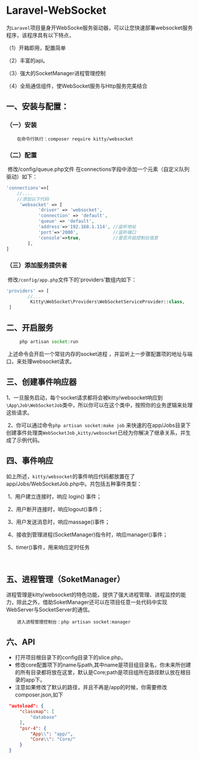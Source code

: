 # Laravel-WebSocket  
为`Laravel`项目量身开WebSocke服务驱动器，可以让您快速部署websocket服务程序，该程序具有以下特点，

（1）开箱即用，配置简单

（2）丰富的api。

（3）强大的SocketManager进程管理控制

（4）全局通信组件，使WebSocket服务与Http服务完美结合

## 一、安装与配置： 

### （一）安装

```composer
    在命令行执行：composer require kitty/websocket
```

### （二）配置

​	修改/config/queue.php文件 在connections字段中添加一个元素（自定义队列驱动）如下：

```php
'connections'=>[
  	//....
    //添加以下代码
  	 'websocket' => [
            'driver' => 'websocket',
            'connection' => 'default',
            'queue' => 'default',
            'address'=>'192.168.1.114', //监听地址
            'port'=>'2000',        		//监听端口
            'console'=>true,			//是否开启控制台信息
        ],
]
```

### （三）添加服务提供者

​	修改``/config/app.php``文件下的'providers'数组内如下：

```php
'providers' => [
  		//...
         Kitty\WebSocket\Providers\WebSocketServiceProvider::class,
 ]
```



## 二、开启服务

```php
     php artisan socket:run
```

​	上述命令会开启一个常驻内存的socket进程 ，并监听上一步骤配置项的地址与端口，来处理websocket请求。



## 三、创建事件响应器

​	1、一旦服务启动，每个socket请求都将会被kitty/websocket响应到`\App\Job\WebSocketJob`类中，所以你可以在这个类中，按照你的业务逻辑来处理这些请求。

​	2、你可以通过命令`php artisan socket:make job` 来快速的在app/Jobs目录下创建事件处理类`WebSocketJob` ,`kitty/websocket`已经为你解决了继承关系，并生成了示例代码。



## 四、事件响应

​	如上所述，`kitty/websocket`的事件响应代码都放置在了app/Jobs/WebSocketJob.php中。共包括五种事件类型：

​	1、用户建立连接时，响应  login() 事件；

​	2、用户断开连接时，响应logout()事件；

​	3、用户发送消息时，响应massage()事件；

​	4、接收到管理进程(SocketManager)指令时，响应manager()事件；

​	5、timer()事件，用来响应定时任务

​	

## 五、进程管理（SoketManager）

​	进程管理是kitty/websocket的特色功能，提供了强大进程管理、进程监控的能力，除此之外，借助SoketManager还可以在项目任意一处代码中实现WebServer与SocketServer的通信。

```composer
    进入进程管理控制台：php artisan socket:manager
```



## 六、API

   * 打开项目根目录下的config目录下的slice.php。
   * 修改core配置项下的name与path,其中name是项目组目录名，你未来所创建的所有目录都将放在这里，默认是Core;path是项目组所在路径默认放在根目录的app下。
   * 注意如果修改了默认的路径，并且不再是/app的时候，你需要修改composer.json,如下
   ```json
    "autoload": {
        "classmap": [
            "database"
        ],
        "psr-4": {
            "App\\": "app/",
            "Core\\": "Core/"
        }
    }
   ```

